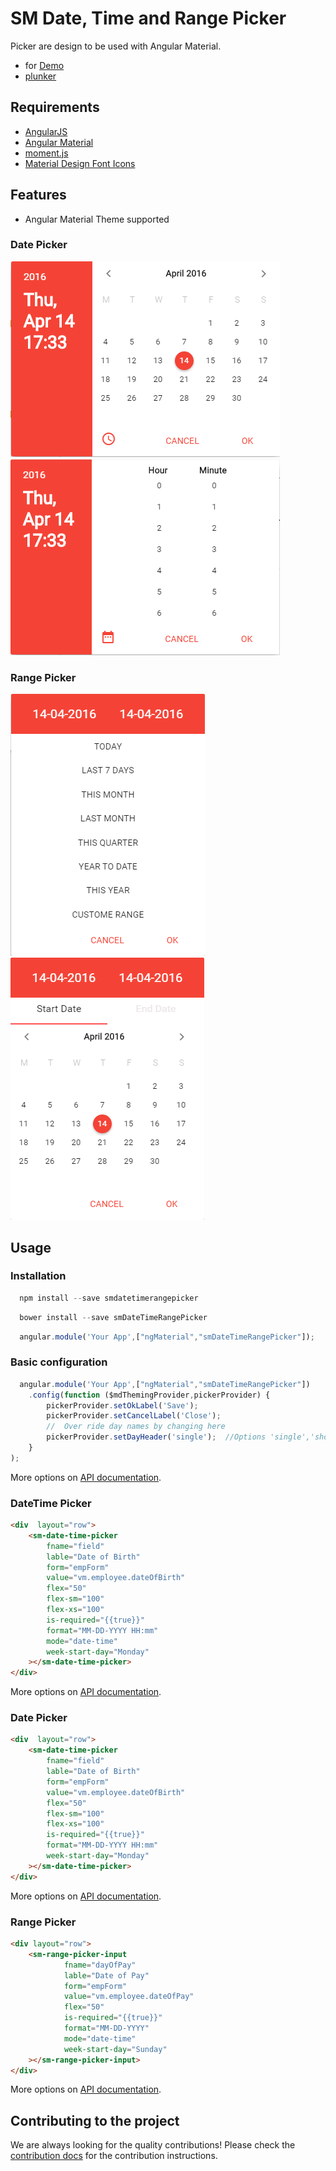 # SM Date, Time and Range Picker

Picker are design to be used with Angular Material.

- for [Demo](http://mominsamir.github.io/smDateTimeRangePicker/)
- [plunker](http://plnkr.co/edit/2ePb5nf8vH71iH5byP7q?p=preview)

## Requirements

- [AngularJS](https://angularjs.org/)
- [Angular Material](https://material.angularjs.org/)
- [moment.js](http://momentjs.com/)
- [Material Design Font Icons](http://google.github.io/material-design-icons/#icon-font-for-the-web)

## Features

- Angular Material Theme supported

### Date Picker

![Date Picker](https://raw.githubusercontent.com/mominsamir/date-time-picker/master/app/images/date-picker-1.png "Date Picker") ![Hour Picker](https://raw.githubusercontent.com/mominsamir/date-time-picker/master/app/images/date-picker-2.png "Date Picker")

### Range Picker

![Range Default Picker](https://raw.githubusercontent.com/mominsamir/date-time-picker/master/app/images/range-picker-1.png "Range Picker") ![Range Custome Picker](https://raw.githubusercontent.com/mominsamir/date-time-picker/master/app/images/range-picker-2.png "Range Picker")

## Usage

### Installation

```javascript
  npm install --save smdatetimerangepicker
```

```javascript
  bower install --save smDateTimeRangePicker
```

```javascript
  angular.module('Your App',["ngMaterial","smDateTimeRangePicker"]);
```

### Basic configuration

```javascript
  angular.module('Your App',["ngMaterial","smDateTimeRangePicker"])
    .config(function ($mdThemingProvider,pickerProvider) {
        pickerProvider.setOkLabel('Save');    
        pickerProvider.setCancelLabel('Close');    
        //  Over ride day names by changing here
        pickerProvider.setDayHeader('single');  //Options 'single','shortName', 'fullName'
    }
);
```

More options on [API documentation](http://mominsamir.github.io/smDateTimeRangePicker/).

### DateTime Picker

```html
<div  layout="row">
    <sm-date-time-picker
        fname="field"
        lable="Date of Birth"
        form="empForm"
        value="vm.employee.dateOfBirth"
        flex="50"
        flex-sm="100"
        flex-xs="100"                          
        is-required="{{true}}"
        format="MM-DD-YYYY HH:mm"
        mode="date-time"
        week-start-day="Monday"
    ></sm-date-time-picker>
</div>
```

More options on [API documentation](http://mominsamir.github.io/smDateTimeRangePicker/#!/date-time-picker-api).

### Date Picker

```html
<div  layout="row">
    <sm-date-time-picker
        fname="field"
        lable="Date of Birth"
        form="empForm"
        value="vm.employee.dateOfBirth"
        flex="50"
        flex-sm="100"
        flex-xs="100"                          
        is-required="{{true}}"
        format="MM-DD-YYYY HH:mm"
        week-start-day="Monday"
    ></sm-date-time-picker>
</div>
```

More options on [API documentation](http://mominsamir.github.io/smDateTimeRangePicker/#!/date-time-picker-api).

### Range Picker

```html
<div layout="row">
    <sm-range-picker-input
            fname="dayOfPay"
            lable="Date of Pay"
            form="empForm"
            value="vm.employee.dateOfPay"
            flex="50"                         
            is-required="{{true}}"
            format="MM-DD-YYYY"
            mode="date-time"
            week-start-day="Sunday"
    ></sm-range-picker-input>
</div>
```

More options on [API documentation](http://mominsamir.github.io/smDateTimeRangePicker/#!/range-picker-api).

## Contributing to the project

We are always looking for the quality contributions! Please check the [contribution docs](CONTRIBUTING.md) for the contribution instructions.
